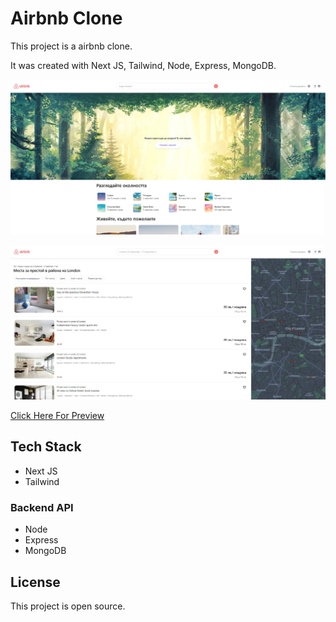 # Airbnb Clone

This project is a airbnb clone.

It was created with Next JS, Tailwind, Node, Express, MongoDB.

![example-site](https://raw.githubusercontent.com/PeshoBiceps/Airbnb/main/air1.jpg)

![example-site](https://raw.githubusercontent.com/PeshoBiceps/Airbnb/main/air2.jpg)


[Click Here For Preview](https://airbnb-cyan.vercel.app/)

## Tech Stack

- Next JS
- Tailwind

### Backend API

- Node
- Express
- MongoDB

## License

This project is open source.
